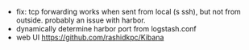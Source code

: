 
* fix: tcp forwarding works when sent from local (s ssh), but not from
  outside. probably an issue with harbor.
* dynamically determine harbor port from logstash.conf
* web UI https://github.com/rashidkpc/Kibana